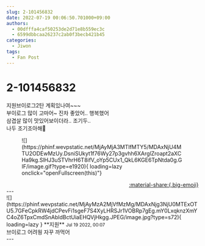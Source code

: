 ```yaml
---
slug: 2-101456832
date: 2022-07-19 00:06:50.701000+09:00
authors:
  - 00dfffa4caf50253de2d71e8b559ec3c
  - 6599dbbcaa26237c2ab0f3becb421b45
categories:
  - Jiwon
tags:
  - Fan Post
---
```


# 2-101456832

<div class="post-container" markdown="1">
<div class="content-container md-sidebar__scrollwrap" markdown="1">

지원브이로그2탄 계획있나여~~~<br>부이로그 많이 고마어~ 진차 좋았어.. 행복했어<br>삼겹살 많이 맛있어보이더라.. 조기두.. <br>나두 조기조아해🙂
<figure markdown="1">
![](https://phinf.wevpstatic.net/MjAyMjA3MTlfMTY5/MDAxNjU4MTU2ODEwMzUy.DsniSUkyt1f76Wy27p3gvhh6XArglZroapt2aXCHa9kg.SlHJ3uSTVhrH6T8ifV_oYp5CUx1_QkL6KGE6TpNtda0g.GIF/image.gif?type=e1920){ loading=lazy onclick="openFullscreen(this)"}
</figure>


</div>
</div>

<div style="text-align: right;" markdown="1">
<a href="https://weverse.io/fromis9/fanpost/2-101456832" style="text-align: right;">:material-share:{.big-emoji}</a>
</div>
---

<div class="comments-container md-sidebar__scrollwrap" markdown="1">
<div class="comment" markdown="1">
<div class='id-container' markdown="1">
![](https://phinf.wevpstatic.net/MjAyMzA2MjVfMzMg/MDAxNjg3NjU0MTExOTU5.7GFeCpkRW4jdCPevFi1sgeF7S4XyLHRSJr1VOBRp7gEg.mY0LxqknzXmYC4oZ6TpxCmdSnAbldBctUiaEHQVjHkgg.JPEG/image.jpg?type=s72){ loading=lazy }
**<span class="artist">지원</span>** <small>Jul 19 2022, 00:07</small><br>
</div>
<div class='comment-body' markdown="1">
브이로그 어려웡 자꾸 까먹어
</div>
</div>
</div>
---
